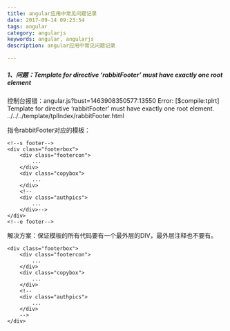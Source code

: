 ```yaml
---
title: angular应用中常见问题记录
date: 2017-09-14 09:23:54
tags: angular
category: angularjs
keywords: angular, angularjs
description: angular应用中常见问题记录

---
```


##### 1、问题：Template for directive ‘rabbitFooter’ must have exactly one root element

控制台报错：angular.js?bust=1463908350577:13550 Error: [$compile:tplrt] Template for directive ‘rabbitFooter’ must have exactly one root element. ../../../template/tplIndex/rabbitFooter.html

指令rabbitFooter对应的模板：
	
	<!--s footer-->
	<div class="footerbox">
	    <div class="footercon">
	        ...
	    </div>
	    <div class="copybox">
	        ...
	    </div>
	    <!--
	    <div class="authpics">
	        ...
	    </div>-->
	</div>
	<!--e footer-->
	
解决方案：保证模板的所有代码要有一个最外层的DIV，最外层注释也不要有。

	<div class="footerbox">
	    <div class="footercon">
	        ...
	    </div>
	    <div class="copybox">
	        ...
	    </div>
	    <!--
	    <div class="authpics">
	        ...
	    </div>
	    -->
	</div>